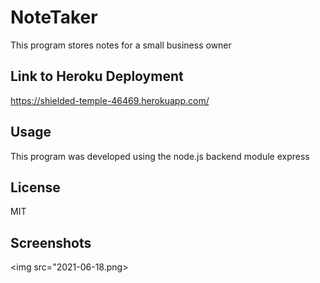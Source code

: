 # NoteTaker
This program stores notes for a small business owner

## Link to Heroku Deployment
https://shielded-temple-46469.herokuapp.com/

## Usage

This program was developed using the node.js backend module express

## License
MIT

## Screenshots
<img src="2021-06-18.png>
